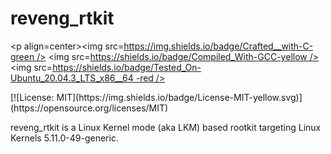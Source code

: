 # reveng_rtkit
<p align=center><img src=https://img.shields.io/badge/Crafted__with-C-green /> 
    <img src=https://shields.io/badge/Compiled_With-GCC-yellow /> 
    <img src=https://shields.io/badge/Tested_On-Ubuntu_20.04.3_LTS_x86__64 -red /> 
</p>
[![License: MIT](https://img.shields.io/badge/License-MIT-yellow.svg)](https://opensource.org/licenses/MIT)

reveng_rtkit is a Linux Kernel mode (aka LKM) based rootkit targeting Linux Kernels 5.11.0-49-generic.
